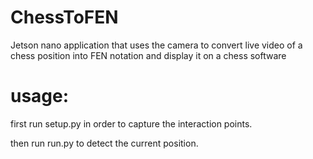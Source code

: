# ChessToFEN
Jetson nano application that uses the camera to convert live video of a chess position into FEN notation and display it on a chess software

# usage:
  first run setup.py in order to capture the interaction points.
  
  then run run.py to detect the current position.
  
